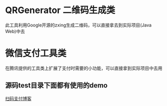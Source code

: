 # QRGenerator 二维码生成类
此工具利用Google开源的zxing生成二维码，可以直接拿去到实际项目(Java Web)中去
# 微信支付工具类
在腾讯提供的工具类上扩展了支付时需要的小功能，可以直接拿到实际项目中去用

## 源码test目录下面都有使用的demo

[扫码支付博客](http://www.cobala.cn/2016/05/15/%E5%BE%AE%E4%BF%A1%E6%94%AF%E4%BB%98%E4%B9%8B%E6%89%AB%E7%A0%81%E6%94%AF%E4%BB%98/)
